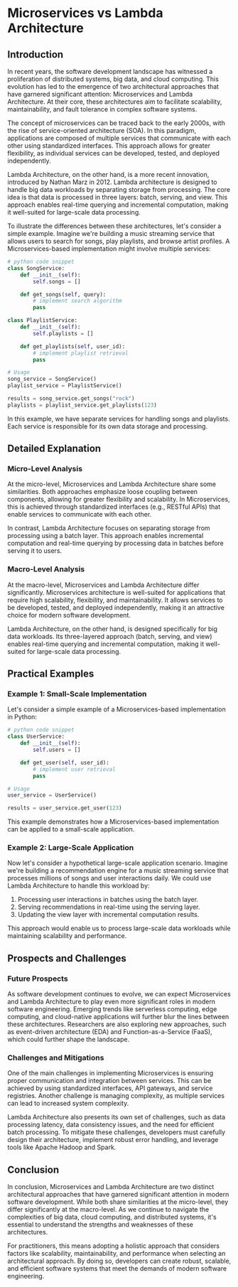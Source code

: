 # Microservices vs Lambda Architecture
## Introduction

In recent years, the software development landscape has witnessed a proliferation of distributed systems, big data, and cloud computing. This evolution has led to the emergence of two architectural approaches that have garnered significant attention: Microservices and Lambda Architecture. At their core, these architectures aim to facilitate scalability, maintainability, and fault tolerance in complex software systems.

The concept of microservices can be traced back to the early 2000s, with the rise of service-oriented architecture (SOA). In this paradigm, applications are composed of multiple services that communicate with each other using standardized interfaces. This approach allows for greater flexibility, as individual services can be developed, tested, and deployed independently.

Lambda Architecture, on the other hand, is a more recent innovation, introduced by Nathan Marz in 2012. Lambda architecture is designed to handle big data workloads by separating storage from processing. The core idea is that data is processed in three layers: batch, serving, and view. This approach enables real-time querying and incremental computation, making it well-suited for large-scale data processing.

To illustrate the differences between these architectures, let's consider a simple example. Imagine we're building a music streaming service that allows users to search for songs, play playlists, and browse artist profiles. A Microservices-based implementation might involve multiple services:

```python
# python code snippet
class SongService:
    def __init__(self):
        self.songs = []

    def get_songs(self, query):
        # implement search algorithm
        pass

class PlaylistService:
    def __init__(self):
        self.playlists = []

    def get_playlists(self, user_id):
        # implement playlist retrieval
        pass

# Usage
song_service = SongService()
playlist_service = PlaylistService()

results = song_service.get_songs("rock")
playlists = playlist_service.get_playlists(123)
```

In this example, we have separate services for handling songs and playlists. Each service is responsible for its own data storage and processing.

## Detailed Explanation

### Micro-Level Analysis

At the micro-level, Microservices and Lambda Architecture share some similarities. Both approaches emphasize loose coupling between components, allowing for greater flexibility and scalability. In Microservices, this is achieved through standardized interfaces (e.g., RESTful APIs) that enable services to communicate with each other.

In contrast, Lambda Architecture focuses on separating storage from processing using a batch layer. This approach enables incremental computation and real-time querying by processing data in batches before serving it to users.

### Macro-Level Analysis

At the macro-level, Microservices and Lambda Architecture differ significantly. Microservices architecture is well-suited for applications that require high scalability, flexibility, and maintainability. It allows services to be developed, tested, and deployed independently, making it an attractive choice for modern software development.

Lambda Architecture, on the other hand, is designed specifically for big data workloads. Its three-layered approach (batch, serving, and view) enables real-time querying and incremental computation, making it well-suited for large-scale data processing.

## Practical Examples

### Example 1: Small-Scale Implementation

Let's consider a simple example of a Microservices-based implementation in Python:
```python
# python code snippet
class UserService:
    def __init__(self):
        self.users = []

    def get_user(self, user_id):
        # implement user retrieval
        pass

# Usage
user_service = UserService()

results = user_service.get_user(123)
```

This example demonstrates how a Microservices-based implementation can be applied to a small-scale application.

### Example 2: Large-Scale Application

Now let's consider a hypothetical large-scale application scenario. Imagine we're building a recommendation engine for a music streaming service that processes millions of songs and user interactions daily. We could use Lambda Architecture to handle this workload by:

1. Processing user interactions in batches using the batch layer.
2. Serving recommendations in real-time using the serving layer.
3. Updating the view layer with incremental computation results.

This approach would enable us to process large-scale data workloads while maintaining scalability and performance.

## Prospects and Challenges

### Future Prospects

As software development continues to evolve, we can expect Microservices and Lambda Architecture to play even more significant roles in modern software engineering. Emerging trends like serverless computing, edge computing, and cloud-native applications will further blur the lines between these architectures. Researchers are also exploring new approaches, such as event-driven architecture (EDA) and Function-as-a-Service (FaaS), which could further shape the landscape.

### Challenges and Mitigations

One of the main challenges in implementing Microservices is ensuring proper communication and integration between services. This can be achieved by using standardized interfaces, API gateways, and service registries. Another challenge is managing complexity, as multiple services can lead to increased system complexity.

Lambda Architecture also presents its own set of challenges, such as data processing latency, data consistency issues, and the need for efficient batch processing. To mitigate these challenges, developers must carefully design their architecture, implement robust error handling, and leverage tools like Apache Hadoop and Spark.

## Conclusion

In conclusion, Microservices and Lambda Architecture are two distinct architectural approaches that have garnered significant attention in modern software development. While both share similarities at the micro-level, they differ significantly at the macro-level. As we continue to navigate the complexities of big data, cloud computing, and distributed systems, it's essential to understand the strengths and weaknesses of these architectures.

For practitioners, this means adopting a holistic approach that considers factors like scalability, maintainability, and performance when selecting an architectural approach. By doing so, developers can create robust, scalable, and efficient software systems that meet the demands of modern software engineering.